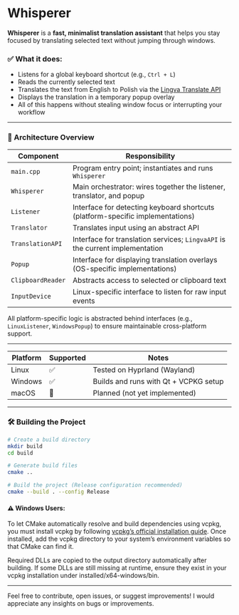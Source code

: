 # Whisperer

**Whisperer** is a **fast, minimalist translation assistant** that helps you stay focused by translating selected text without jumping through windows.

### ✅ What it does:

- Listens for a global keyboard shortcut (e.g., `Ctrl + L`)
- Reads the currently selected text
- Translates the text from English to Polish via the [Lingva Translate API](https://github.com/TheDavidDelta/lingva-translate)
- Displays the translation in a temporary popup overlay
- All of this happens without stealing window focus or interrupting your workflow

---

### 🧩 Architecture Overview

| Component         | Responsibility                                                                 |
|------------------|---------------------------------------------------------------------------------|
| `main.cpp`        | Program entry point; instantiates and runs `Whisperer`                         |
| `Whisperer`       | Main orchestrator: wires together the listener, translator, and popup          |
| `Listener`        | Interface for detecting keyboard shortcuts (platform-specific implementations) |
| `Translator`      | Translates input using an abstract API                                         |
| `TranslationAPI`  | Interface for translation services; `LingvaAPI` is the current implementation  |
| `Popup`           | Interface for displaying translation overlays (OS-specific implementations)    |
| `ClipboardReader` | Abstracts access to selected or clipboard text                                 |
| `InputDevice`     | Linux-specific interface to listen for raw input events                        |

All platform-specific logic is abstracted behind interfaces (e.g., `LinuxListener`, `WindowsPopup`) to ensure maintainable cross-platform support.

---

| Platform | Supported | Notes                                 |
| -------- | --------- | ------------------------------------- |
| Linux    | ✅         | Tested on Hyprland (Wayland)          |
| Windows  | ✅         | Builds and runs with Qt + VCPKG setup |
| macOS    | 🚧        | Planned (not yet implemented)         |

---

### 🛠️ Building the Project

```bash
# Create a build directory
mkdir build
cd build

# Generate build files
cmake ..

# Build the project (Release configuration recommended)
cmake --build . --config Release
```

#### ⚠️ Windows Users:

To let CMake automatically resolve and build dependencies using vcpkg, you must install vcpkg by following [vcpkg’s official installation guide](https://learn.microsoft.com/en-us/vcpkg/get_started/get-started?pivots=shell-powershell).
Once installed, add the vcpkg directory to your system’s environment variables so that CMake can find it.

Required DLLs are copied to the output directory automatically after building. If some DLLs are still missing at runtime, ensure they exist in your vcpkg installation under installed/x64-windows/bin.

---

Feel free to contribute, open issues, or suggest improvements! I would appreciate any insights on bugs or improvements.
